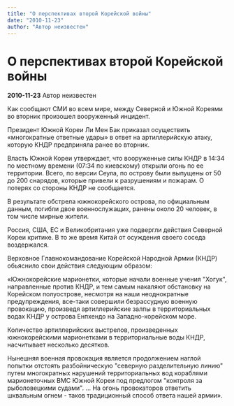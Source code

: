 ```yaml
---
title: "О перспективах второй Корейской войны"
date: "2010-11-23"
author: "Автор неизвестен"
---
```


# О перспективах второй Корейской войны

**2010-11-23** Автор неизвестен

Как сообщают СМИ во всем мире, между Северной и Южной Кореями во вторник произошел вооруженный инцидент.

Президент Южной Кореи Ли Мен Бак приказал осуществить «многократные ответные удары» в ответ на артиллерийскую атаку, которую КНДР предприняла ранее во вторник.

Власть Южной Кореи утверждает, что вооруженные силы КНДР в 14:34 по местному времени (07:34 по киевскому) открыли огонь по ее территории. Всего, по версии Сеула, по острову были выпущены от 50 до 200 снарядов, которые привели к разрушениям и пожарам. О потерях со стороны КНДР не сообщается.

В результате обстрела южнокорейского острова, по официальным данным, погибли двое военнослужащих, ранены около 20 человек, в том числе мирные жители.

Россия, США, ЕС и Великобритания уже подвергли действия Северной Кореи критике. В то же время Китай от осуждения своего соседа воздержался.

Верховное Главнокомандование Корейской Народной Армии (КНДР) обьяснило свои действия следующим образом:

«Южнокорейские марионетки, которые начали военные учения "Хогук", направленные против КНДР, и тем самым накаляют обстановку на Корейском полуострове, несмотря на наши неоднократные предупреждения, все-таки совершили безрассудную военную провокацию, произведя артиллерийские залпы в территориальных водах КНДР у острова Енпхендо на Западно-корейском море.

Количество артиллерийских выстрелов, произведенных южнокорейскими марионетками в территориальные воды КНДР, насчитывает несколько десятков.

Нынешняя военная провокация является продолжением наглой попытки отстоять разбойническую "северную разделительную линию" путем многократных нарушений территориальных вод кораблями марионеточных ВМС Южной Кореи под предлогом "контроля за рыболовецкими судами". ... На огонь провокаторов ответить шквальным огнем - таков традиционный способ ответа нашей армии».